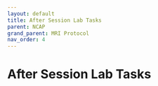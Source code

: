 ```yaml
---
layout: default
title: After Session Lab Tasks
parent: NCAP
grand_parent: MRI Protocol
nav_order: 4
---
```


# After Session Lab Tasks
